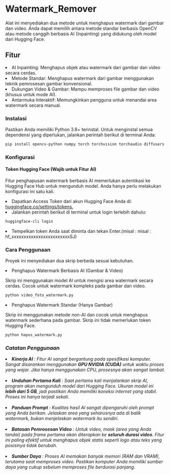 # Watermark_Remover

Alat ini menyediakan dua metode untuk menghapus watermark dari gambar dan video. Anda dapat memilih antara metode standar berbasis OpenCV atau metode canggih berbasis AI (Inpainting) yang didukung oleh model dari Hugging Face.

## Fitur 
<li>AI Inpainting: Menghapus objek atau watermark dari gambar dan video secara cerdas.</li>

<li>Metode Standar: Menghapus watermark dari gambar menggunakan teknik pemrosesan gambar konvensional.</li>

<li>Dukungan Video & Gambar: Mampu memproses file gambar dan video (khusus untuk mode AI).</li>

<li>Antarmuka Interaktif: Memungkinkan pengguna untuk menandai area watermark secara manual.</li>

### Instalasi

Pastikan Anda memiliki Python 3.8+ terinstal. Untuk menginstal semua dependensi yang diperlukan, jalankan perintah berikut di terminal Anda:

```bash
pip install opencv-python numpy torch torchvision torchaudio diffusers transformers accelerate pillow
```

### Konfigurasi 

<h4>Token Hugging Face (Wajib untuk Fitur AI)</h4>

Fitur penghapusan watermark berbasis AI memerlukan autentikasi ke Hugging Face Hub untuk mengunduh model. Anda hanya perlu melakukan konfigurasi ini satu kali.
<li>Dapatkan Access Token dari akun Hugging Face Anda di: <a href>huggingface.co/settings/tokens.</a></li>
<li>Jalankan perintah berikut di terminal untuk login terlebih dahulu:</li>

```bash
huggingface-cli login
```

<li>Tempelkan token Anda saat diminta dan tekan Enter.(misal : misal : hf_xxxxxxxxxxxxxxxxxxxxxxxxSJ)</li>

### Cara Penggunaan 

Proyek ini menyediakan dua skrip berbeda sesuai kebutuhan.


<li>Penghapus Watermark Berbasis AI (Gambar & Video)</li>

Skrip ini menggunakan model AI untuk mengisi area watermark secara cerdas. Cocok untuk watermark kompleks pada gambar dan video.

```bash
python video_foto_watermark.py
```

<li>Penghapus Watermark Standar (Hanya Gambar)</li>

Skrip ini menggunakan metode non-AI dan cocok untuk menghapus watermark sederhana pada gambar. Skrip ini tidak memerlukan token Hugging Face.

```bash
python hapus_watermark.py
```

### <i>Catatan Penggunaan

<li><b>Kinerja AI</b> : Fitur AI sangat bergantung pada spesifikasi komputer. Sangat disarankan menggunakan <b>GPU NVIDIA (CUDA)</b> untuk waktu proses yang wajar. Jika hanya menggunakan CPU, prosesnya akan sangat lambat.</li><br>

<li><b>Unduhan Pertama Kali</b> : Saat pertama kali menjalankan skrip AI, program akan mengunduh model dari Hugging Face. Ukuran model ini <b>lebih dari 5 GB</b>, jadi pastikan Anda memiliki koneksi internet yang stabil. Proses ini hanya terjadi sekali.</li><br>

<li><b>Panduan Prompt</b> : Kualitas hasil AI sangat dipengaruhi oleh prompt yang Anda berikan. Jelaskan area yang seharusnya ada di balik watermark, bukan menjelaskan watermark itu sendiri.</li><br>

<li><b>Batasan Pemrosesan Video</b> : Untuk video, mask (area yang Anda tandai) pada frame pertama akan diterapkan ke <b>seluruh durasi video</b>. Fitur ini paling efektif untuk menghapus objek statis seperti logo atau teks yang posisinya tidak berubah.</li><br>

<li><b>Sumber Daya</b> : Proses AI memakan banyak memori (RAM dan VRAM), terutama saat memproses video. Pastikan komputer Anda memiliki sumber daya yang cukup sebelum memproses file berdurasi panjang.</li></i>
